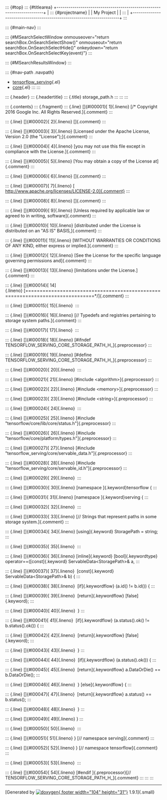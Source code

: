 ::: {#top}
::: {#titlearea}
+-----------------------------------------------------------------------+
| ::: {#projectname}                                                    |
| My Project                                                            |
| :::                                                                   |
+-----------------------------------------------------------------------+
:::

::: {#main-nav}
:::

::: {#MSearchSelectWindow onmouseover="return searchBox.OnSearchSelectShow()" onmouseout="return searchBox.OnSearchSelectHide()" onkeydown="return searchBox.OnSearchSelectKey(event)"}
:::

::: {#MSearchResultsWindow}
:::

::: {#nav-path .navpath}
-   [tensorflow\_serving](dir_bbc8937306723ff096d79d77f4a73363.html){.el}
-   [core](dir_517df0ab1daf8f221f60ae5135602a49.html){.el}
:::
:::

::: {.header}
::: {.headertitle}
::: {.title}
storage\_path.h
:::
:::
:::

::: {.contents}
::: {.fragment}
::: {.line}
[]{#l00001}[ 1]{.lineno} [/\* Copyright 2016 Google Inc. All Rights
Reserved.]{.comment}
:::

::: {.line}
[]{#l00002}[ 2]{.lineno} []{.comment}
:::

::: {.line}
[]{#l00003}[ 3]{.lineno} [Licensed under the Apache License, Version 2.0
(the \"License\");]{.comment}
:::

::: {.line}
[]{#l00004}[ 4]{.lineno} [you may not use this file except in compliance
with the License.]{.comment}
:::

::: {.line}
[]{#l00005}[ 5]{.lineno} [You may obtain a copy of the License
at]{.comment}
:::

::: {.line}
[]{#l00006}[ 6]{.lineno} []{.comment}
:::

::: {.line}
[]{#l00007}[ 7]{.lineno} [
http://www.apache.org/licenses/LICENSE-2.0]{.comment}
:::

::: {.line}
[]{#l00008}[ 8]{.lineno} []{.comment}
:::

::: {.line}
[]{#l00009}[ 9]{.lineno} [Unless required by applicable law or agreed to
in writing, software]{.comment}
:::

::: {.line}
[]{#l00010}[ 10]{.lineno} [distributed under the License is distributed
on an \"AS IS\" BASIS,]{.comment}
:::

::: {.line}
[]{#l00011}[ 11]{.lineno} [WITHOUT WARRANTIES OR CONDITIONS OF ANY KIND,
either express or implied.]{.comment}
:::

::: {.line}
[]{#l00012}[ 12]{.lineno} [See the License for the specific language
governing permissions and]{.comment}
:::

::: {.line}
[]{#l00013}[ 13]{.lineno} [limitations under the License.]{.comment}
:::

::: {.line}
[]{#l00014}[
14]{.lineno} [==============================================================================\*/]{.comment}
:::

::: {.line}
[]{#l00015}[ 15]{.lineno} 
:::

::: {.line}
[]{#l00016}[ 16]{.lineno} [// Typedefs and registries pertaining to
storage system paths.]{.comment}
:::

::: {.line}
[]{#l00017}[ 17]{.lineno} 
:::

::: {.line}
[]{#l00018}[ 18]{.lineno} [\#ifndef
TENSORFLOW\_SERVING\_CORE\_STORAGE\_PATH\_H\_]{.preprocessor}
:::

::: {.line}
[]{#l00019}[ 19]{.lineno} [\#define
TENSORFLOW\_SERVING\_CORE\_STORAGE\_PATH\_H\_]{.preprocessor}
:::

::: {.line}
[]{#l00020}[ 20]{.lineno} 
:::

::: {.line}
[]{#l00021}[ 21]{.lineno} [\#include \<algorithm\>]{.preprocessor}
:::

::: {.line}
[]{#l00022}[ 22]{.lineno} [\#include \<memory\>]{.preprocessor}
:::

::: {.line}
[]{#l00023}[ 23]{.lineno} [\#include \<string\>]{.preprocessor}
:::

::: {.line}
[]{#l00024}[ 24]{.lineno} 
:::

::: {.line}
[]{#l00025}[ 25]{.lineno} [\#include
\"tensorflow/core/lib/core/status.h\"]{.preprocessor}
:::

::: {.line}
[]{#l00026}[ 26]{.lineno} [\#include
\"tensorflow/core/platform/types.h\"]{.preprocessor}
:::

::: {.line}
[]{#l00027}[ 27]{.lineno} [\#include
\"tensorflow\_serving/core/servable\_data.h\"]{.preprocessor}
:::

::: {.line}
[]{#l00028}[ 28]{.lineno} [\#include
\"tensorflow\_serving/core/servable\_id.h\"]{.preprocessor}
:::

::: {.line}
[]{#l00029}[ 29]{.lineno} 
:::

::: {.line}
[]{#l00030}[ 30]{.lineno} [namespace ]{.keyword}tensorflow {
:::

::: {.line}
[]{#l00031}[ 31]{.lineno} [namespace ]{.keyword}serving {
:::

::: {.line}
[]{#l00032}[ 32]{.lineno} 
:::

::: {.line}
[]{#l00033}[ 33]{.lineno} [// Strings that represent paths in some
storage system.]{.comment}
:::

::: {.line}
[]{#l00034}[ 34]{.lineno} [using]{.keyword} StoragePath = string;
:::

::: {.line}
[]{#l00035}[ 35]{.lineno} 
:::

::: {.line}
[]{#l00036}[ 36]{.lineno} [inline]{.keyword} [bool]{.keywordtype}
operator==([const]{.keyword} ServableData\<StoragePath\>& a,
:::

::: {.line}
[]{#l00037}[ 37]{.lineno}  [const]{.keyword}
ServableData\<StoragePath\>& b) {
:::

::: {.line}
[]{#l00038}[ 38]{.lineno}  [if]{.keywordflow} (a.id() != b.id()) {
:::

::: {.line}
[]{#l00039}[ 39]{.lineno}  [return]{.keywordflow} [false]{.keyword};
:::

::: {.line}
[]{#l00040}[ 40]{.lineno}  }
:::

::: {.line}
[]{#l00041}[ 41]{.lineno}  [if]{.keywordflow} (a.status().ok() !=
b.status().ok()) {
:::

::: {.line}
[]{#l00042}[ 42]{.lineno}  [return]{.keywordflow} [false]{.keyword};
:::

::: {.line}
[]{#l00043}[ 43]{.lineno}  }
:::

::: {.line}
[]{#l00044}[ 44]{.lineno}  [if]{.keywordflow} (a.status().ok()) {
:::

::: {.line}
[]{#l00045}[ 45]{.lineno}  [return]{.keywordflow} a.DataOrDie() ==
b.DataOrDie();
:::

::: {.line}
[]{#l00046}[ 46]{.lineno}  } [else]{.keywordflow} {
:::

::: {.line}
[]{#l00047}[ 47]{.lineno}  [return]{.keywordflow} a.status() ==
b.status();
:::

::: {.line}
[]{#l00048}[ 48]{.lineno}  }
:::

::: {.line}
[]{#l00049}[ 49]{.lineno} }
:::

::: {.line}
[]{#l00050}[ 50]{.lineno} 
:::

::: {.line}
[]{#l00051}[ 51]{.lineno} } [// namespace serving]{.comment}
:::

::: {.line}
[]{#l00052}[ 52]{.lineno} } [// namespace tensorflow]{.comment}
:::

::: {.line}
[]{#l00053}[ 53]{.lineno} 
:::

::: {.line}
[]{#l00054}[ 54]{.lineno} [\#endif ]{.preprocessor}[//
TENSORFLOW\_SERVING\_CORE\_STORAGE\_PATH\_H\_]{.comment}
:::
:::
:::

------------------------------------------------------------------------

[Generated by [![doxygen](doxygen.svg){.footer width="104"
height="31"}](https://www.doxygen.org/index.html) 1.9.1]{.small}
